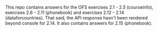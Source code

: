 This repo contains answers for the OFS exercises 2.1 - 2.5 (courseinfo), exercises 2.6 - 2.11 (phonebook) and exercises 2.12 - 2.14
(dataforcountries). That said, the API response hasn't been rendered beyond console for 2.14. It also contains answers for 2.15 (phonebook).


